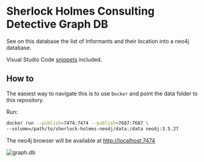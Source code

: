# Sherlock Holmes Consulting Detective Graph DB

See on this database the list of Informants and their location into a neo4j database.

Visual Studio Code [snippets](.vscode/CYPHER.code-snippets) included.

## How to

The easiest way to navigate this is to use `Docker` and point the data folder to this repository.

Run:

```bash
docker run --publish=7474:7474 --publish=7687:7687 \
--volume=/path/to/sherlock-holmes-neo4j/data:/data neo4j:3.5.27
```

The neo4j browser will be available at <http://localhost:7474>

![graph.db](graph.svg)
